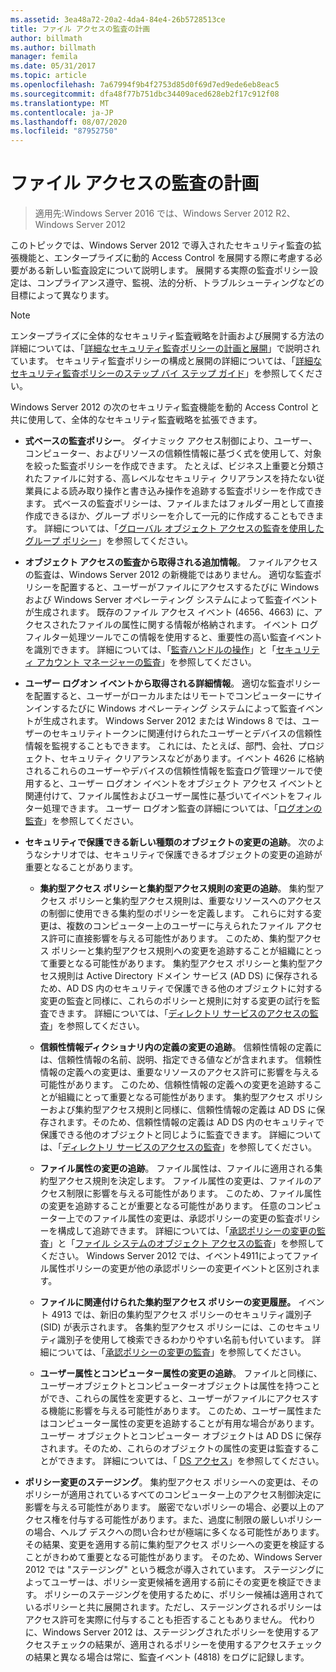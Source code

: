 ```yaml
---
ms.assetid: 3ea48a72-20a2-4da4-84e4-26b5728513ce
title: ファイル アクセスの監査の計画
author: billmath
ms.author: billmath
manager: femila
ms.date: 05/31/2017
ms.topic: article
ms.openlocfilehash: 7a67994f9b4f2753d85d0f69d7ed9ede6eb8eac5
ms.sourcegitcommit: dfa48f77b751dbc34409aced628eb2f17c912f08
ms.translationtype: MT
ms.contentlocale: ja-JP
ms.lasthandoff: 08/07/2020
ms.locfileid: "87952750"
---
```

# <a name="plan-for-file-access-auditing"></a>ファイル アクセスの監査の計画

>適用先:Windows Server 2016 では、Windows Server 2012 R2、Windows Server 2012

このトピックでは、Windows Server 2012 で導入されたセキュリティ監査の拡張機能と、エンタープライズに動的 Access Control を展開する際に考慮する必要がある新しい監査設定について説明します。 展開する実際の監査ポリシー設定は、コンプライアンス遵守、監視、法的分析、トラブルシューティングなどの目標によって異なります。

> [!NOTE]
> エンタープライズに全体的なセキュリティ監査戦略を計画および展開する方法の詳細については、「[詳細なセキュリティ監査ポリシーの計画と展開](https://go.microsoft.com/fwlink/?LinkID=191139)」で説明されています。 セキュリティ監査ポリシーの構成と展開の詳細については、「[詳細なセキュリティ監査ポリシーのステップ バイ ステップ ガイド](https://go.microsoft.com/fwlink/?LinkID=191141)」を参照してください。

Windows Server 2012 の次のセキュリティ監査機能を動的 Access Control と共に使用して、全体的なセキュリティ監査戦略を拡張できます。

-   **式ベースの監査ポリシー**。 ダイナミック アクセス制御により、ユーザー、コンピューター、およびリソースの信頼性情報に基づく式を使用して、対象を絞った監査ポリシーを作成できます。 たとえば、ビジネス上重要と分類されたファイルに対する、高レベルなセキュリティ クリアランスを持たない従業員による読み取り操作と書き込み操作を追跡する監査ポリシーを作成できます。 式ベースの監査ポリシーは、ファイルまたはフォルダー用として直接作成できるほか、グループ ポリシーを介して一元的に作成することもできます。 詳細については、「[グローバル オブジェクト アクセスの監査を使用したグループ ポリシー](https://go.microsoft.com/fwlink/?LinkId=241498)」を参照してください。

-   **オブジェクト アクセスの監査から取得される追加情報**。 ファイルアクセスの監査は、Windows Server 2012 の新機能ではありません。 適切な監査ポリシーを配置すると、ユーザーがファイルにアクセスするたびに Windows および Windows Server オペレーティング システムによって監査イベントが生成されます。 既存のファイル アクセス イベント (4656、4663) に、アクセスされたファイルの属性に関する情報が格納されます。 イベント ログ フィルター処理ツールでこの情報を使用すると、重要性の高い監査イベントを識別できます。 詳細については、「[監査ハンドルの操作](/previous-versions/windows/it-pro/windows-server-2008-R2-and-2008/dd772626(v=ws.10))」と「[セキュリティ アカウント マネージャーの監査](https://go.microsoft.com/fwlink/?LinkId=241501)」を参照してください。

-   **ユーザー ログオン イベントから取得される詳細情報**。 適切な監査ポリシーを配置すると、ユーザーがローカルまたはリモートでコンピューターにサインインするたびに Windows オペレーティング システムによって監査イベントが生成されます。 Windows Server 2012 または Windows 8 では、ユーザーのセキュリティトークンに関連付けられたユーザーとデバイスの信頼性情報を監視することもできます。 これには、たとえば、部門、会社、プロジェクト、セキュリティ クリアランスなどがあります。イベント 4626 に格納されるこれらのユーザーやデバイスの信頼性情報を監査ログ管理ツールで使用すると、ユーザー ログオン イベントをオブジェクト アクセス イベントと関連付けて、ファイル属性およびユーザー属性に基づいてイベントをフィルター処理できます。 ユーザー ログオン監査の詳細については、「[ログオンの監査](https://go.microsoft.com/fwlink/?LinkId=241502)」を参照してください。

-   **セキュリティで保護できる新しい種類のオブジェクトの変更の追跡**。 次のようなシナリオでは、セキュリティで保護できるオブジェクトの変更の追跡が重要となることがあります。

    -   **集約型アクセス ポリシーと集約型アクセス規則の変更の追跡**。 集約型アクセス ポリシーと集約型アクセス規則は、重要なリソースへのアクセスの制御に使用できる集約型のポリシーを定義します。 これらに対する変更は、複数のコンピューター上のユーザーに与えられたファイル アクセス許可に直接影響を与える可能性があります。 このため、集約型アクセス ポリシーと集約型アクセス規則への変更を追跡することが組織にとって重要となる可能性があります。 集約型アクセス ポリシーと集約型アクセス規則は Active Directory ドメイン サービス (AD DS) に保存されるため、AD DS 内のセキュリティで保護できる他のオブジェクトに対する変更の監査と同様に、これらのポリシーと規則に対する変更の試行を監査できます。 詳細については、「[ディレクトリ サービスのアクセスの監査](/previous-versions/windows/it-pro/windows-server-2008-R2-and-2008/dd941618(v=ws.10))」を参照してください。

    -   **信頼性情報ディクショナリ内の定義の変更の追跡**。 信頼性情報の定義には、信頼性情報の名前、説明、指定できる値などが含まれます。 信頼性情報の定義への変更は、重要なリソースのアクセス許可に影響を与える可能性があります。 このため、信頼性情報の定義への変更を追跡することが組織にとって重要となる可能性があります。 集約型アクセス ポリシーおよび集約型アクセス規則と同様に、信頼性情報の定義は AD DS に保存されます。そのため、信頼性情報の定義は AD DS 内のセキュリティで保護できる他のオブジェクトと同じように監査できます。 詳細については、「[ディレクトリ サービスのアクセスの監査](/previous-versions/windows/it-pro/windows-server-2008-R2-and-2008/dd941618(v=ws.10))」を参照してください。

    -   **ファイル属性の変更の追跡**。 ファイル属性は、ファイルに適用される集約型アクセス規則を決定します。 ファイル属性の変更は、ファイルのアクセス制限に影響を与える可能性があります。 このため、ファイル属性の変更を追跡することが重要となる可能性があります。 任意のコンピューター上でのファイル属性の変更は、承認ポリシーの変更の監査ポリシーを構成して追跡できます。 詳細については、「[承認ポリシーの変更の監査](https://go.microsoft.com/fwlink/?LinkId=241504)」と「[ファイル システムのオブジェクト アクセスの監査](https://go.microsoft.com/fwlink/?LinkId=241505)」を参照してください。 Windows Server 2012 では、イベント4911によってファイル属性ポリシーの変更が他の承認ポリシーの変更イベントと区別されます。

    -   **ファイルに関連付けられた集約型アクセス ポリシーの変更履歴。** イベント 4913 では、新旧の集約型アクセス ポリシーのセキュリティ識別子 (SID) が表示されます。 各集約型アクセス ポリシーには、このセキュリティ識別子を使用して検索できるわかりやすい名前も付いています。 詳細については、「[承認ポリシーの変更の監査](https://go.microsoft.com/fwlink/?LinkId=241504)」を参照してください。

    -   **ユーザー属性とコンピューター属性の変更の追跡**。 ファイルと同様に、ユーザーオブジェクトとコンピューターオブジェクトは属性を持つことができ、これらの属性を変更すると、ユーザーがファイルにアクセスする機能に影響を与える可能性があります。 このため、ユーザー属性またはコンピューター属性の変更を追跡することが有用な場合があります。 ユーザー オブジェクトとコンピューター オブジェクトは AD DS に保存されます。そのため、これらのオブジェクトの属性の変更は監査することができます。 詳細については、「 [DS アクセス](https://go.microsoft.com/fwlink/?LinkId=241508)」を参照してください。

-   **ポリシー変更のステージング**。 集約型アクセス ポリシーへの変更は、そのポリシーが適用されているすべてのコンピューター上のアクセス制御決定に影響を与える可能性があります。 厳密でないポリシーの場合、必要以上のアクセス権を付与する可能性があります。また、過度に制限の厳しいポリシーの場合、ヘルプ デスクへの問い合わせが極端に多くなる可能性があります。 その結果、変更を適用する前に集約型アクセス ポリシーへの変更を検証することがきわめて重要となる可能性があります。 そのため、Windows Server 2012 では "ステージング" という概念が導入されています。 ステージングによってユーザーは、ポリシー変更候補を適用する前にその変更を検証できます。 ポリシーのステージングを使用するために、ポリシー候補は適用されているポリシーと共に展開されます。ただし、ステージングされるポリシーはアクセス許可を実際に付与することも拒否することもありません。 代わりに、Windows Server 2012 は、ステージングされたポリシーを使用するアクセスチェックの結果が、適用されるポリシーを使用するアクセスチェックの結果と異なる場合は常に、監査イベント (4818) をログに記録します。

